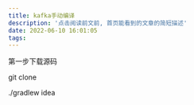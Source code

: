 ```yaml
---
title: kafka手动编译
description: '点击阅读前文前, 首页能看到的文章的简短描述'
date: 2022-06-10 16:01:05
tags:
---
```


第一步下载源码

git clone 

./gradlew idea

